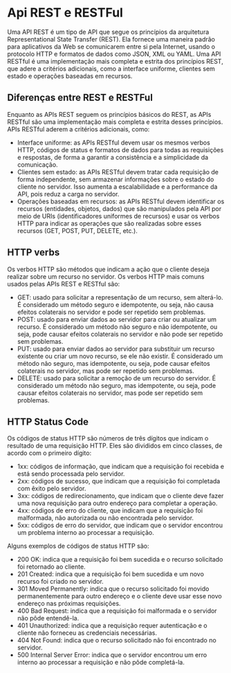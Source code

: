 # Api REST e RESTFul
Uma API REST é um tipo de API que segue os princípios da arquitetura Representational State Transfer (REST). Ela fornece uma maneira padrão para aplicativos da Web se comunicarem entre si pela Internet, usando o protocolo HTTP e formatos de dados como JSON, XML ou YAML. Uma API RESTful é uma implementação mais completa e estrita dos princípios REST, que adere a critérios adicionais, como a interface uniforme, clientes sem estado e operações baseadas em recursos.

## Diferenças entre REST e RESTFul
Enquanto as APIs REST seguem os princípios básicos do REST, as APIs RESTful são uma implementação mais completa e estrita desses princípios. APIs RESTful aderem a critérios adicionais, como:

* Interface uniforme: as APIs RESTful devem usar os mesmos verbos HTTP, códigos de status e formatos de dados para todas as requisições e respostas, de forma a garantir a consistência e a simplicidade da comunicação.
* Clientes sem estado: as APIs RESTful devem tratar cada requisição de forma independente, sem armazenar informações sobre o estado do cliente no servidor. Isso aumenta a escalabilidade e a performance da API, pois reduz a carga no servidor.
* Operações baseadas em recursos: as APIs RESTful devem identificar os recursos (entidades, objetos, dados) que são manipulados pela API por meio de URIs (identificadores uniformes de recursos) e usar os verbos HTTP para indicar as operações que são realizadas sobre esses recursos (GET, POST, PUT, DELETE, etc.).

## HTTP verbs
Os verbos HTTP são métodos que indicam a ação que o cliente deseja realizar sobre um recurso no servidor. Os verbos HTTP mais comuns usados pelas APIs REST e RESTful são:

* GET: usado para solicitar a representação de um recurso, sem alterá-lo. É considerado um método seguro e idempotente, ou seja, não causa efeitos colaterais no servidor e pode ser repetido sem problemas.
* POST: usado para enviar dados ao servidor para criar ou atualizar um recurso. É considerado um método não seguro e não idempotente, ou seja, pode causar efeitos colaterais no servidor e não pode ser repetido sem problemas.
* PUT: usado para enviar dados ao servidor para substituir um recurso existente ou criar um novo recurso, se ele não existir. É considerado um método não seguro, mas idempotente, ou seja, pode causar efeitos colaterais no servidor, mas pode ser repetido sem problemas.
* DELETE: usado para solicitar a remoção de um recurso do servidor. É considerado um método não seguro, mas idempotente, ou seja, pode causar efeitos colaterais no servidor, mas pode ser repetido sem problemas.

## HTTP Status Code
Os códigos de status HTTP são números de três dígitos que indicam o resultado de uma requisição HTTP. Eles são divididos em cinco classes, de acordo com o primeiro dígito:

* 1xx: códigos de informação, que indicam que a requisição foi recebida e está sendo processada pelo servidor.
* 2xx: códigos de sucesso, que indicam que a requisição foi completada com êxito pelo servidor.
* 3xx: códigos de redirecionamento, que indicam que o cliente deve fazer uma nova requisição para outro endereço para completar a operação.
* 4xx: códigos de erro do cliente, que indicam que a requisição foi malformada, não autorizada ou não encontrada pelo servidor.
* 5xx: códigos de erro do servidor, que indicam que o servidor encontrou um problema interno ao processar a requisição.
  
Alguns exemplos de códigos de status HTTP são:

* 200 OK: indica que a requisição foi bem sucedida e o recurso solicitado foi retornado ao cliente.
* 201 Created: indica que a requisição foi bem sucedida e um novo recurso foi criado no servidor.
* 301 Moved Permanently: indica que o recurso solicitado foi movido permanentemente para outro endereço e o cliente deve usar esse novo endereço nas próximas requisições.
* 400 Bad Request: indica que a requisição foi malformada e o servidor não pôde entendê-la.
* 401 Unauthorized: indica que a requisição requer autenticação e o cliente não forneceu as credenciais necessárias.
* 404 Not Found: indica que o recurso solicitado não foi encontrado no servidor.
* 500 Internal Server Error: indica que o servidor encontrou um erro interno ao processar a requisição e não pôde completá-la.
